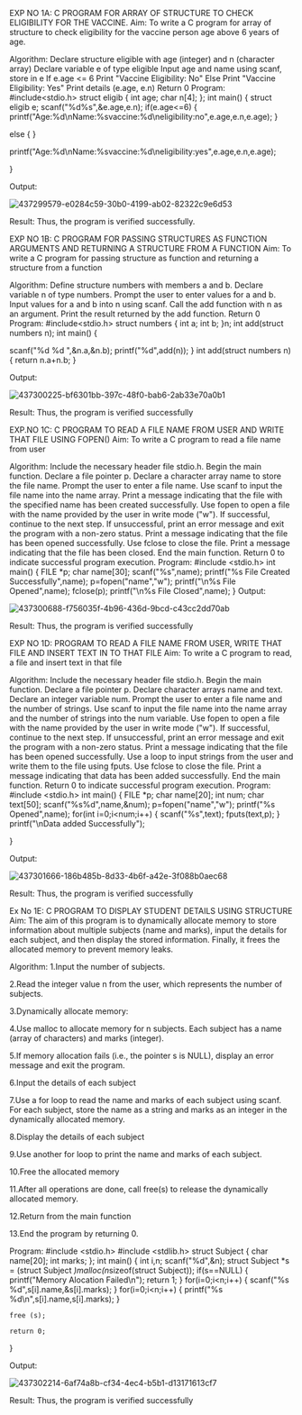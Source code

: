 EXP NO 1A: C PROGRAM FOR ARRAY OF STRUCTURE TO CHECK ELIGIBILITY FOR THE VACCINE.
Aim:
To write a C program for array of structure to check eligibility for the vaccine person age above 6 years of age.

Algorithm:
Declare structure eligible with age (integer) and n (character array)
Declare variable e of type eligible
Input age and name using scanf, store in e
If e.age <= 6
Print "Vaccine Eligibility: No" Else
Print "Vaccine Eligibility: Yes"
Print details (e.age, e.n)
Return 0
Program:
#include<stdio.h> 
struct eligib
{
int age; char n[4];
};
int main()
{
struct eligib e; scanf("%d%s",&e.age,e.n);
if(e.age<=6)
{
printf("Age:%d\nName:%svaccine:%d\neligibility:no",e.age,e.n,e.age);
}
 
else
{
}
 

printf("Age:%d\nName:%svaccine:%d\neligibility:yes",e.age,e.n,e.age);
 

}


Output:

![437299579-e0284c59-30b0-4199-ab02-82322c9e6d53](https://github.com/user-attachments/assets/73078a9e-7131-4bfa-a569-387d05a4dbba)


Result:
Thus, the program is verified successfully.

EXP NO 1B: C PROGRAM FOR PASSING STRUCTURES AS FUNCTION ARGUMENTS AND RETURNING A STRUCTURE FROM A FUNCTION
Aim:
To write a C program for passing structure as function and returning a structure from a function

Algorithm:
Define structure numbers with members a and b.
Declare variable n of type numbers.
Prompt the user to enter values for a and b.
Input values for a and b into n using scanf.
Call the add function with n as an argument.
Print the result returned by the add function.
Return 0
Program:
#include<stdio.h> 
struct numbers
{
int a; int b;
}n;
int add(struct numbers n); int main()
{

scanf("%d %d ",&n.a,&n.b);
printf("%d",add(n));
}
int add(struct numbers n)
{
return n.a+n.b;
}

Output:

![437300225-bf6301bb-397c-48f0-bab6-2ab33e70a0b1](https://github.com/user-attachments/assets/60293e78-31b8-47f3-b305-1720371db25f)

Result:
Thus, the program is verified successfully

EXP.NO 1C: C PROGRAM TO READ A FILE NAME FROM USER AND WRITE THAT FILE USING FOPEN()
Aim:
To write a C program to read a file name from user

Algorithm:
Include the necessary header file stdio.h.
Begin the main function.
Declare a file pointer p. Declare a character array name to store the file name.
Prompt the user to enter a file name. Use scanf to input the file name into the name array.
Print a message indicating that the file with the specified name has been created successfully.
Use fopen to open a file with the name provided by the user in write mode ("w").
If successful, continue to the next step.
If unsuccessful, print an error message and exit the program with a non-zero status.
Print a message indicating that the file has been opened successfully.
Use fclose to close the file.
Print a message indicating that the file has been closed.
End the main function.
Return 0 to indicate successful program execution.
Program:
#include <stdio.h> int main()
{
 FILE *p;
 char name[30]; scanf("%s",name);
 printf("%s File Created Successfully",name); p=fopen("name","w");
 printf("\n%s File Opened",name); fclose(p);
 printf("\n%s File Closed",name);
}
Output:

![437300688-f756035f-4b96-436d-9bcd-c43cc2dd70ab](https://github.com/user-attachments/assets/45142f59-4e2f-4fac-9c0f-bfe3e4b2f56f)


Result:
Thus, the program is verified successfully

EXP NO 1D: PROGRAM TO READ A FILE NAME FROM USER, WRITE THAT FILE AND INSERT TEXT IN TO THAT FILE
Aim:
To write a C program to read, a file and insert text in that file

Algorithm:
Include the necessary header file stdio.h.
Begin the main function.
Declare a file pointer p. Declare character arrays name and text. Declare an integer variable num.
Prompt the user to enter a file name and the number of strings. Use scanf to input the file name into the name array and the number of strings into the num variable.
Use fopen to open a file with the name provided by the user in write mode ("w").
If successful, continue to the next step.
If unsuccessful, print an error message and exit the program with a non-zero status.
Print a message indicating that the file has been opened successfully.
Use a loop to input strings from the user and write them to the file using fputs.
Use fclose to close the file.
Print a message indicating that data has been added successfully.
End the main function.
Return 0 to indicate successful program execution.
Program:
#include <stdio.h> 
int main()
{
 FILE *p;
 char name[20]; int num;
 char text[50]; scanf("%s%d",name,&num); p=fopen("name","w"); printf("%s 
 Opened",name); for(int i=0;i<num;i++)
 {
   scanf("%s",text); 
   fputs(text,p);
 }
 printf("\nData added Successfully");

}

Output:

![437301666-186b485b-8d33-4b6f-a42e-3f088b0aec68](https://github.com/user-attachments/assets/7a2def7e-675e-4a27-905c-f584427589b2)

Result:
Thus, the program is verified successfully

Ex No 1E: C PROGRAM TO DISPLAY STUDENT DETAILS USING STRUCTURE
Aim:
The aim of this program is to dynamically allocate memory to store information about multiple subjects (name and marks), input the details for each subject, and then display the stored information. Finally, it frees the allocated memory to prevent memory leaks.

Algorithm:
1.Input the number of subjects.

2.Read the integer value n from the user, which represents the number of subjects.

3.Dynamically allocate memory:

4.Use malloc to allocate memory for n subjects. Each subject has a name (array of characters) and marks (integer).

5.If memory allocation fails (i.e., the pointer s is NULL), display an error message and exit the program.

6.Input the details of each subject

7.Use a for loop to read the name and marks of each subject using scanf. For each subject, store the name as a string and marks as an integer in the dynamically allocated memory.

8.Display the details of each subject

9.Use another for loop to print the name and marks of each subject.

10.Free the allocated memory

11.After all operations are done, call free(s) to release the dynamically allocated memory.

12.Return from the main function

13.End the program by returning 0.

Program:
#include <stdio.h>
#include <stdlib.h>
struct Subject
{
    char name[20];
    int marks;
};
int main()
{
    int i,n;
    scanf("%d",&n);
    struct Subject *s = (struct Subject *)malloc(n*sizeof(struct Subject));
    if(s==NULL)
    {
        printf("Memory Alocation Failed\n");
        return 1;
    }
    for(i=0;i<n;i++)
    {
        scanf("%s %d",s[i].name,&s[i].marks);
    }
    for(i=0;i<n;i++)
    {
        printf("%s  %d\n",s[i].name,s[i].marks);
    }
    
    free (s);
    
    return 0;
}

Output:

![437302214-6af74a8b-cf34-4ec4-b5b1-d13171613cf7](https://github.com/user-attachments/assets/6eca2428-8836-4a33-846f-0ee413c9c882)


Result:
Thus, the program is verified successfully
